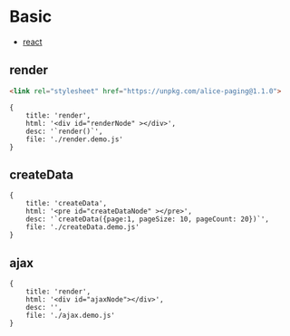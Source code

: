 # Basic

- [react](https://fast-flow.github.io/paging.react)

## render

````html
<link rel="stylesheet" href="https://unpkg.com/alice-paging@1.1.0">
````

````demo
{
    title: 'render',
    html: '<div id="renderNode" ></div>',
    desc: '`render()`',
    file: './render.demo.js'
}
````

## createData

````demo
{
    title: 'createData',
    html: '<pre id="createDataNode" ></pre>',
    desc: '`createData({page:1, pageSize: 10, pageCount: 20})`',
    file: './createData.demo.js'
}
````


## ajax

````demo
{
    title: 'render',
    html: '<div id="ajaxNode"></div>',
    desc: '',
    file: './ajax.demo.js'
}
````
